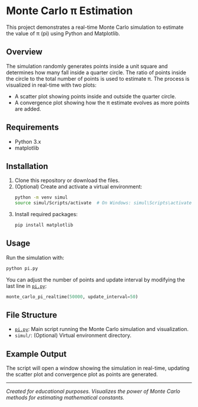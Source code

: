 # Monte Carlo π Estimation

This project demonstrates a real-time Monte Carlo simulation to estimate the value of π (pi) using Python and Matplotlib.

## Overview

The simulation randomly generates points inside a unit square and determines how many fall inside a quarter circle. The ratio of points inside the circle to the total number of points is used to estimate π. The process is visualized in real-time with two plots:
- A scatter plot showing points inside and outside the quarter circle.
- A convergence plot showing how the π estimate evolves as more points are added.

## Requirements

- Python 3.x
- matplotlib

## Installation

1. Clone this repository or download the files.
2. (Optional) Create and activate a virtual environment:
    ```sh
    python -m venv simul
    source simul/Scripts/activate  # On Windows: simul\Scripts\activate
    ```
3. Install required packages:
    ```sh
    pip install matplotlib
    ```

## Usage

Run the simulation with:

```sh
python pi.py
```

You can adjust the number of points and update interval by modifying the last line in [`pi.py`](pi.py):

```python
monte_carlo_pi_realtime(50000, update_interval=50)
```

## File Structure

- [`pi.py`](pi.py): Main script running the Monte Carlo simulation and visualization.
- `simul/`: (Optional) Virtual environment directory.

## Example Output

The script will open a window showing the simulation in real-time, updating the scatter plot and convergence plot as points are generated.

---

*Created for educational purposes. Visualizes the power of Monte Carlo methods for estimating mathematical constants.*
